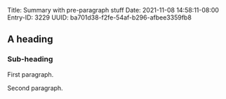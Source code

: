 Title: Summary with pre-paragraph stuff
Date: 2021-11-08 14:58:11-08:00
Entry-ID: 3229
UUID: ba701d38-f2fe-54af-b296-afbee3359fb8

## A heading

### Sub-heading

First paragraph.

Second paragraph.
